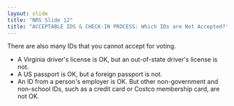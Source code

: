```yaml
---
layout: slide
title: "NRS Slide 12"
title: "ACCEPTABLE IDS & CHECK-IN PROCESS: Which IDs are Not Accepted?"
---
```


There are also many IDs that you cannot accept for voting.

- A Virginia driver's license is OK, but an out-of-state driver's license is not.
- A US passport is OK, but a foreign passport is not.
- An ID from a person's employer is OK. But other non-government and non-school IDs, such as a credit card or Costco membership card, are not OK.
